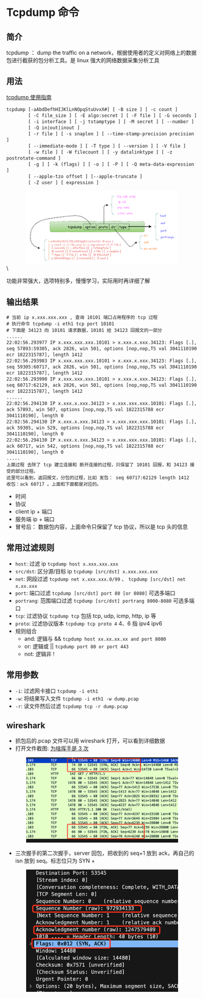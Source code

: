 # Tcpdump 命令

## 简介

tcpdump ： dump the traffic on a network，根据使用者的定义对网络上的数据包进行截获的包分析工具。是 linux 强大的网络数据采集分析工具

## 用法

[tcpdump 使用指南](https://www.cnblogs.com/wongbingming/p/13212306.html)

```
tcpdump [-aAbdDefhHIJKlLnNOpqStuUvxX#] [ -B size ] [ -c count ]
        [ -C file_size ] [ -E algo:secret ] [ -F file ] [ -G seconds ]
        [ -i interface ] [ -j tstamptype ] [ -M secret ] [ --number ]
        [ -Q in|out|inout ]
        [ -r file ] [ -s snaplen ] [ --time-stamp-precision precision ]
        [ --immediate-mode ] [ -T type ] [ --version ] [ -V file ]
        [ -w file ] [ -W filecount ] [ -y datalinktype ] [ -z postrotate-command ]
        [ -g ] [ -k (flags) ] [ -o ] [ -P ] [ -Q meta-data-expression ]
        [ --apple-tzo offset ] [--apple-truncate ]
        [ -Z user ] [ expression ]
```

<div align="center"><img src='./images/tcpdump.png' width=400 alt=''> </img></div>\

功能非常强大，选项特别多，慢慢学习，实际用时再详细了解

## 输出结果

```
# 当前 ip x.xxx.xxx.xxx , 查询 10101 端口占用程序的 tcp 过程 
# 执行命令 tcpdump -i eth1 tcp port 10101
# 下面是 34123 向 10101 请求数据，10101 给 34123 回报文的一部分
......
22:02:56.293977 IP x.xxx.xxx.xxx.10101 > x.xxx.x.xxx.34123: Flags [.], seq 57893:59305, ack 2826, win 501, options [nop,nop,TS val 3041110190 ecr 1822315787], length 1412
22:02:56.293983 IP x.xxx.xxx.xxx.10101 > x.xxx.x.xxx.34123: Flags [.], seq 59305:60717, ack 2826, win 501, options [nop,nop,TS val 3041110190 ecr 1822315787], length 1412
22:02:56.293990 IP x.xxx.xxx.xxx.10101 > x.xxx.x.xxx.34123: Flags [.], seq 60717:62129, ack 2826, win 501, options [nop,nop,TS val 3041110190 ecr 1822315787], length 1412
......
22:02:56.294130 IP x.xxx.x.xxx.34123 > x.xxx.xxx.xxx.10101: Flags [.], ack 57893, win 507, options [nop,nop,TS val 1822315788 ecr 3041110190], length 0
22:02:56.294130 IP x.xxx.x.xxx.34123 > x.xxx.xxx.xxx.10101: Flags [.], ack 59305, win 529, options [nop,nop,TS val 1822315788 ecr 3041110190], length 0
22:02:56.294130 IP x.xxx.x.xxx.34123 > x.xxx.xxx.xxx.10101: Flags [.], ack 60717, win 542, options [nop,nop,TS val 1822315788 ecr 3041110190], length 0
.....
上面过程 去除了 tcp 建立连接和 断开连接的过程，只保留了 10101 回报，和 34123 接受的部分过程。
这里可以看到，返回报文，分包的过程，比如 发包： seq 60717:62129 length 1412  收包：ack 60717 。上面和下面都是对应的。
```
- 时间
- 协议
- client ip + 端口
- 服务端 ip + 端口
- 冒号后： 数据包内容，上面命令只保留了 tcp 协议，所以是 tcp 头的信息

## 常用过滤规则

- `host`: 过滤 ip `tcpdump host x.xxx.xxx.xxx`
- `src/dst`: 区分源/目标 ip `tcpdump [src/dst] x.xxx.xxx.xxx`
- `net`: 网段过滤 `tcpdump net x.xxx.xxx.0/99` 、 `tcpdump [src/dst] net  x.xx.xxx`
- `port`: 端口过滤 `tcpdump [src/dst] port 80 [or 8080]` 可选多端口
- `portrang`: 范围端口过滤 `tcpdump [src/dst] portrang 8000-8080` 可选多端口
- `tcp`: 过滤协议 `tcpdump tcp` 包括 tcp, udp, icmp, http, ip 等
- `proto`: 过滤协议版本 `tcpdump tcp proto 4` 4、6 指 ipv4 ipv6
- 规则组合
  - and: 逻辑与 && `tcpdump host xx.xx.xx.xx and port 8080`
  - or: 逻辑或 || `tcpdump port 80 or port 443`
  - not: 逻辑非 !

## 常用参数

- `-i`: 过滤网卡接口 `tcpdump -i eth1`
- `-w`: 将结果写入文件 `tcpdump -i eth1 -w dump.pcap`
- `-r`: 读文件然后过滤 `tcpdump tcp -r dump.pcap`

## wireshark

- 抓包后的.pcap 文件可以用 wireshark 打开，可以看到详细数据
- 打开文件截图: [为啥挥手是 3 次](https://xiaolincoding.com/network/3_tcp/tcp_three_fin.html#_4-22-tcp-%E5%9B%9B%E6%AC%A1%E6%8C%A5%E6%89%8B-%E5%8F%AF%E4%BB%A5%E5%8F%98%E6%88%90%E4%B8%89%E6%AC%A1%E5%90%97)

<div align="center"><img src='./images/wireshark.png' width=400 alt=''> </img></div>

- 三次握手的第二次握手，server 回包，把收到的 seq+1 放到 ack，再自己的 isn 放到 seq。标志位只为 SYN +

<div align="center"><img src='./images/syn-ack.png' width=400 alt=''> </img></div>
